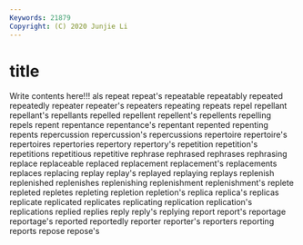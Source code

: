 ```yaml
---
Keywords: 21879
Copyright: (C) 2020 Junjie Li
---
```


# title

Write contents here!!!
als 
repeat 
repeat's 
repeatable 
repeatably
repeated 
repeatedly 
repeater 
repeater's 
repeaters 
repeating 
repeats 
repel 
repellant 
repellant's
repellants 
repelled 
repellent 
repellent's 
repellents 
repelling 
repels 
repent 
repentance 
repentance's
repentant 
repented 
repenting 
repents 
repercussion 
repercussion's 
repercussions 
repertoire 
repertoire's 
repertoires
repertories 
repertory 
repertory's 
repetition 
repetition's 
repetitions 
repetitious 
repetitive 
rephrase 
rephrased
rephrases 
rephrasing 
replace 
replaceable 
replaced 
replacement 
replacement's 
replacements 
replaces 
replacing
replay 
replay's 
replayed 
replaying 
replays 
replenish 
replenished 
replenishes 
replenishing 
replenishment
replenishment's 
replete 
repleted 
repletes 
repleting 
repletion 
repletion's 
replica 
replica's 
replicas
replicate 
replicated 
replicates 
replicating 
replication 
replication's 
replications 
replied 
replies 
reply
reply's 
replying 
report 
report's 
reportage 
reportage's 
reported 
reportedly 
reporter 
reporter's
reporters 
reporting 
reports 
repose 
repose's 

